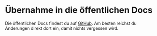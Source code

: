 # Übernahme in die öffentlichen Docs

Die öffentlichen Docs findest du auf [GitHub](https://github.com/Keviro/community-server-docs). Am besten reichst du
Änderungen direkt dort ein, damit nichts vergessen wird.
